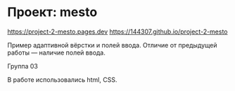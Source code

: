 # Проект: mesto

https://project-2-mesto.pages.dev
https://144307.github.io/project-2-mesto

Пример адаптивной вёрстки и полей ввода. Отличие от предыдущей работы — наличие полей ввода.

Группа 03

В работе использовались html, CSS.

